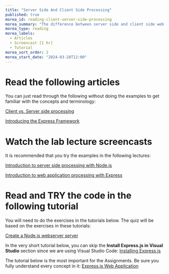 ```yaml
---
title: "Server Side And Client Side Processing"
published: true
morea_id: reading-client-server-side-processing
morea_summary: "The difference between server side and client side web page processing"
morea_type: reading
morea_labels:
  - Articles
  - Screencast [1 hr]
  - Tutorial
morea_sort_order: 2
morea_start_date: "2024-03-28T12:00"
---
```

# Read the following articles

You can just read through the following without doing the examples to get familiar with the concepts and terminology:

[Client vs. Server side processing](https://www.cloudflare.com/learning/serverless/glossary/client-side-vs-server-side/)

[Introducing the Express Framework](https://developer.mozilla.org/en-US/docs/Learn/Server-side/Express_Nodejs/Introduction)

# Watch the lab lecture screencasts
It is recommended that you try the examples in the following lectures:

[Introduction to server side processing with Node.js](https://youtu.be/skAzF4y6oco)

[Introduction to web application processing with Express](https://youtu.be/PT3Dag_KTfA)

# Read and TRY the code in the following tutorial
You will need to do the exercises in the tutorials below. The quiz will be based on the exercises in these tutorials:

[Create a Node.js webserver server](https://www.tutorialsteacher.com/nodejs/create-nodejs-web-server)

In the very short tutorial below, you can skip the **Install Express.js in Visual Studio**  section since we are using Visual Studio Code:
[Installing Express.js](https://www.tutorialsteacher.com/nodejs/expressjs)

The tutorial below is the most important for the Assignments. Be sure you fully understand every concept in it:
[Express.js Web Application](https://www.tutorialsteacher.com/nodejs/expressjs-web-application)
